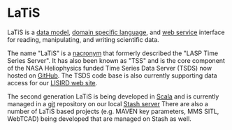 # LaTiS








LaTiS is a
[data model](http://en.wikipedia.org/wiki/Data_model),
[domain specific language](http://en.wikipedia.org/wiki/Domain-specific_language), and
[web service](http://en.wikipedia.org/wiki/Web_service)
interface for reading, manipulating,
and writing scientific data.

The name "LaTiS" is a
[nacronym](http://www.urbandictionary.com/define.php?term=nacronym)
that formerly described the "LASP Time Series Server". It has also
been known as "TSS" and is the core component of the NASA Heliophysics funded Time Series Data Server
(TSDS) now hosted on
[GitHub](https://github.com/tsds/TSDS1).
The TSDS code base is also currently supporting data access for our
[LISIRD web site](http://lasp.colorado.edu/lisird/).

The second generation LaTiS is being developed in
[Scala](http://www.scala-lang.org/)
and is currently managed in a
[git](http://git-scm.com/) repository
on our local [Stash server](http://stash.lasp.colorado.edu/projects/WEBAPPS/repos/latis-server-project-template/browse)
There are also a number of LaTiS based projects (e.g. MAVEN key parameters, MMS SITL, WebTCAD) being
developed that are managed on Stash as well.
